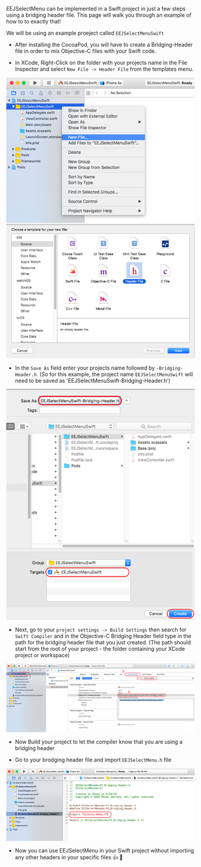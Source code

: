 EEJSelectMenu can be implemented in a Swift project in just a few steps using a bridging header file. This page will walk you through an example of how to to exactly that!

We will be using an example proeject called `EEJSelectMenuSwift`

* After installing the CocoaPod, you will have to create a Bridging-Header file in order to mix Objective-C files with your Swift code.

* In XCode, Right-Click on the folder with your projects name in the File Inspector and select `New File -> Header File` from the templates menu.

![](screenshots/1.png)
![](screenshots/2.png)

* In the `Save As` field enter your projects name followed by `-Bridging-Header.h`. (So for this example, the project name `EEJSelectMenuSwift` will need to be saved as 'EEJSelectMenuSwift-Bridging-Header.h')

![](screenshots/3.png)

* Next, go to your `project settings -> Build Settings` then search for `Swift Compiler` and in the Objective-C Bridging Header field type in the path for the bridging header file that you just created. (The path should start from the root of your project - the folder containing your XCode project or workspace)

![](screenshots/4.png)

* Now Build your project to let the compiler know that you are using a bridging header

* Go to your brodging header file and import `EEJSelectMenu.h` file

![](screenshots/5.png)

* Now you can use EEJSelectMenu in your Swift project without importing any other headers in your specific files  👍  🎉
